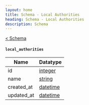 ```yaml
---
layout: home
title: Schema - Local Authorities
heading: Schema - Local Authorities
description: Schema
---
```


[< Schema](/storing-data/schema/)

#### `local_authorities`

| Name | Datatype |
| ----- | ----- 
| id | [integer](https://digital-land.github.io/specification/datatype/integer) |
| name | [string](https://digital-land.github.io/specification/datatype/string) |
| created_at | [datetime](https://digital-land.github.io/specification/datatype/datetime) |
| updated_at | [datetime](https://digital-land.github.io/specification/datatype/datetime) |
